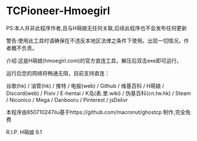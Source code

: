 # TCPioneer-Hmoegirl
PS:本人并非此程序作者,且与H萌娘无任何关联,后续此程序也不会发布任何更新

警告:使用此工具时请确保在不违反本地区法律之条件下使用。出现一切情况，作者概不负责。

介绍:这是H萌娘(hmoegirl.com)的官方直连工具，解压后双击exe即可运行。

运行后您的网络将畅通无阻，目前支持直连：

谷歌(hk) / 油管(hk) / 推特 / 电报(web) / Github / 维基百科 / H萌娘 / Discord(web) / Pixiv / E-hentai / K岛(表.里.wiki) / 伪基百科(cn.tw.hk) / Steam / Niconico / Mega / Danbooru / Pinterest / jsDelivr

本程序由850710247liu基于https://github.com/macronut/ghostcp 制作,完全免费

R.I.P. H萌娘 9.1

